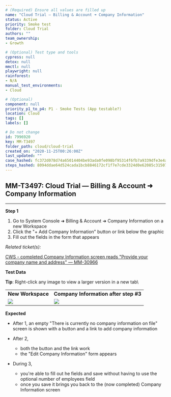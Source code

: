 ```yaml
---
# (Required) Ensure all values are filled up
name: "Cloud Trial — Billing & Account ➜ Company Information"
status: Active
priority: Smoke test
folder: Cloud Trial
authors: ""
team_ownership: 
- Growth

# (Optional) Test type and tools
cypress: null
detox: null
mmctl: null
playwright: null
rainforest: 
- N/A
manual_test_environments: 
- Cloud

# (Optional)
component: null
priority_p1_to_p4: P1 - Smoke Tests (App testable?)
location: Cloud
tags: []
labels: []

# Do not change
id: 7996920
key: MM-T3497
folder_path: cloud/cloud-trial
created_on: "2020-11-25T00:26:00Z"
last_updated: ""
case_hashed: fc372d078d74a65014404be93ada0fe098bf95314f6fb7a9339dfe3e4a6734b0008ee4eddc88bf65150dce92ef04d554
steps_hashed: 8094ddae64d524cada1bcb8846172cf1f7e7cde3324d0e62085c31507e36bef52d6d0476e398b0ab7628aac367e2dee0
---
```


## MM-T3497: Cloud Trial — Billing & Account ➜ Company Information

---

**Step 1**

1. Go to System Console ➜ Billing & Account ➜ Company Information on a new Workspace
2. Click the "+ Add Company Information" button or link below the graphic
3. Fill out the fields in the form that appears

_Related ticket(s):_

[CWS - completed Company Information screen reads "Provide your company name and address" — MM-30966](https://mattermost.atlassian.net/browse/MM-30966)

**Test Data**

**Tip**: Right-click any image to view a larger version in a new tab\\

|                                                                                                                                                                                                      |                                                                                                                                                                                                      |
| ---------------------------------------------------------------------------------------------------------------------------------------------------------------------------------------------------- | ---------------------------------------------------------------------------------------------------------------------------------------------------------------------------------------------------- |
| **New Workspace**                                                                                                                                                                                    | **Company Information after step #3**                                                                                                                                                                |
| ![](https://smartbear-tm4j-prod-us-west-2-attachment-rich-text.s3.us-west-2.amazonaws.com/embedded-f3277290f945470c4add5d21ef3dc7ca7b74388fc7152bfb6b99ae58c66a95a8-1606265724019-1606265724019.png) | ![](https://smartbear-tm4j-prod-us-west-2-attachment-rich-text.s3.us-west-2.amazonaws.com/embedded-f3277290f945470c4add5d21ef3dc7ca7b74388fc7152bfb6b99ae58c66a95a8-1606265762283-1606265762283.png) |

**Expected**

- After 1, an empty "There is currently no company information on file" screen is shown with a button and a link to add company information

- After 2,

  - both the button and the link work
  - the "Edit Company Information" form appears

- During 3,

  - you're able to fill out he fields and save without having to use the optional number of employees field
  - once you save it brings you back to the (now completed) Company Information screen
